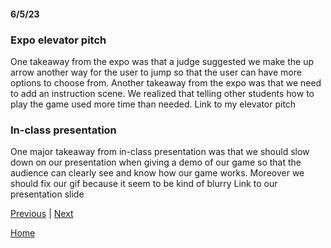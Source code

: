 #### 6/5/23
### Expo elevator pitch
One takeaway from the expo was that a judge suggested we make the up arrow another way for the user to jump so that the user can have more options to choose from. Another takeaway from the expo was that we need to add an instruction scene. We realized that telling other students how to play the game used more time than needed. Link to my elevator pitch
### In-class presentation
One major takeaway from in-class presentation was that we should slow down on our presentation when giving a demo of our game so that the audience can clearly see and know how our game works. Moreover we should fix our gif because it seem to be kind of blurry Link to our presentation slide
     


[Previous](entry05.md) | [Next](entry07.md)

[Home](../README.md)
